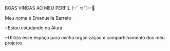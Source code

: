 BOAS VINDAS AO MEU PERFIL (☞ﾟヮﾟ)☞💞

Meu nome é Emanuella Barreto

~Estou estudando na Alura

~Utilizo esse espaço para minha organização e compartilhamento dos meu projetos.
